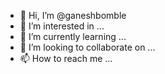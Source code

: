 - 👋 Hi, I’m @ganeshbomble
- 👀 I’m interested in ...
- 🌱 I’m currently learning ...
- 💞️ I’m looking to collaborate on ...
- 📫 How to reach me ...

<!---
ganeshbomble/ganeshbomble is a ✨ special ✨ repository because its `README.md` (this file) appears on your GitHub profile.
You can click the Preview link to take a look at your changes.
--->
